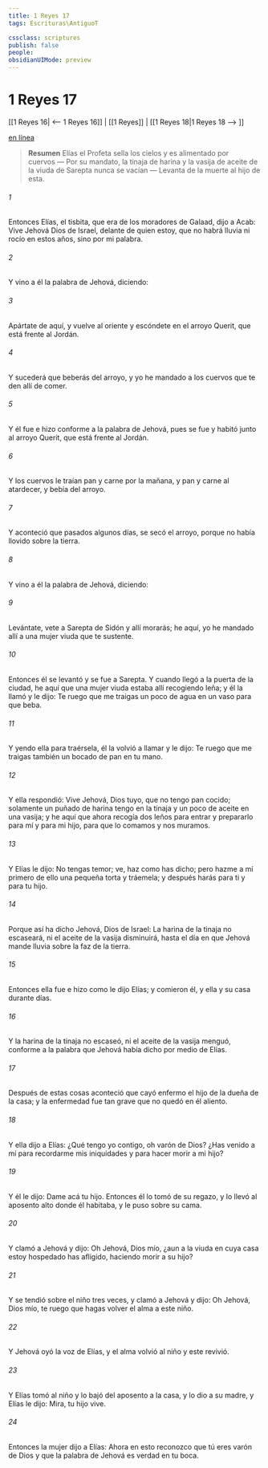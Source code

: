 ```yaml
---
title: 1 Reyes 17
tags: Escrituras\AntiguoT

cssclass: scriptures
publish: false
people:
obsidianUIMode: preview
---
```


# 1 Reyes 17
[[1 Reyes 16| <-- 1 Reyes 16]] | [[1 Reyes]] | [[1 Reyes 18|1 Reyes 18 --> ]]

[en línea](https://churchofjesuschrist.org/study/scriptures/ot/1-kgs/17?lang=spa)

> __Resumen__
Elías el Profeta sella los cielos y es alimentado por cuervos — Por su mandato, la tinaja de harina y la vasija de aceite de la viuda de Sarepta nunca se vacían — Levanta de la muerte al hijo de esta.

###### 1 
Entonces Elías, el tisbita, que era de los moradores de Galaad, dijo a Acab: Vive Jehová Dios de Israel, delante de quien estoy, que no habrá lluvia ni rocío en estos años, sino por mi palabra.

###### 2 
Y vino a él la palabra de Jehová, diciendo:

###### 3 
Apártate de aquí, y vuelve al oriente y escóndete en el arroyo Querit, que está frente al Jordán.

###### 4 
Y sucederá que beberás del arroyo, y yo he mandado a los cuervos que te den allí de comer.

###### 5 
Y él fue e hizo conforme a la palabra de Jehová, pues se fue y habitó junto al arroyo Querit, que está frente al Jordán.

###### 6 
Y los cuervos le traían pan y carne por la mañana, y pan y carne al atardecer, y bebía del arroyo.

###### 7 
Y aconteció que pasados algunos días, se secó el arroyo, porque no había llovido sobre la tierra.

###### 8 
Y vino a él la palabra de Jehová, diciendo:

###### 9 
Levántate, vete a Sarepta de Sidón y allí morarás; he aquí, yo he mandado allí a una mujer viuda que te sustente.

###### 10 
Entonces él se levantó y se fue a Sarepta. Y cuando llegó a la puerta de la ciudad, he aquí que una mujer viuda estaba allí recogiendo leña; y él la llamó y le dijo: Te ruego que me traigas un poco de agua en un vaso para que beba.

###### 11 
Y yendo ella para traérsela, él la volvió a llamar y le dijo: Te ruego que me traigas también un bocado de pan en tu mano.

###### 12 
Y ella respondió: Vive Jehová, Dios tuyo, que no tengo pan cocido; solamente un puñado de harina tengo en la tinaja y un poco de aceite en una vasija; y he aquí que ahora recogía dos leños para entrar y prepararlo para mí y para mi hijo, para que lo comamos y nos muramos.

###### 13 
Y Elías le dijo: No tengas temor; ve, haz como has dicho; pero hazme a mí primero de ello una pequeña torta  y tráemela; y después harás para ti y para tu hijo.

###### 14 
Porque así ha dicho Jehová, Dios de Israel: La harina de la tinaja no escaseará, ni el aceite de la vasija disminuirá, hasta el día en que Jehová mande lluvia sobre la faz de la tierra.

###### 15 
Entonces ella fue e hizo como le dijo Elías; y comieron él, y ella y su casa durante  días.

###### 16 
Y la harina de la tinaja no escaseó, ni el aceite de la vasija menguó, conforme a la palabra que Jehová había dicho por medio de Elías.

###### 17 
Después de estas cosas aconteció que cayó enfermo el hijo de la dueña de la casa; y la enfermedad fue tan grave que no quedó en él aliento.

###### 18 
Y ella dijo a Elías: ¿Qué tengo yo contigo, oh varón de Dios? ¿Has venido a mí para recordarme mis iniquidades y para hacer morir a mi hijo?

###### 19 
Y él le dijo: Dame acá tu hijo. Entonces él lo tomó de su regazo, y lo llevó al aposento alto donde él habitaba, y le puso sobre su cama.

###### 20 
Y clamó a Jehová y dijo: Oh Jehová, Dios mío, ¿aun a la viuda en cuya casa estoy hospedado has afligido, haciendo morir a su hijo?

###### 21 
Y se tendió sobre el niño tres veces, y clamó a Jehová y dijo: Oh Jehová, Dios mío, te ruego que hagas volver el alma a este niño.

###### 22 
Y Jehová oyó la voz de Elías, y el alma volvió al niño y este revivió.

###### 23 
Y Elías tomó al niño y lo bajó del aposento a la casa, y lo dio a su madre, y Elías le dijo: Mira, tu hijo vive.

###### 24 
Entonces la mujer dijo a Elías: Ahora en esto reconozco que tú eres varón de Dios y que la palabra de Jehová es verdad en tu boca.

